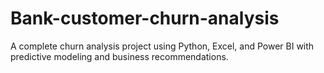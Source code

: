# Bank-customer-churn-analysis
A complete churn analysis project using Python, Excel, and Power BI with predictive modeling and business recommendations.
